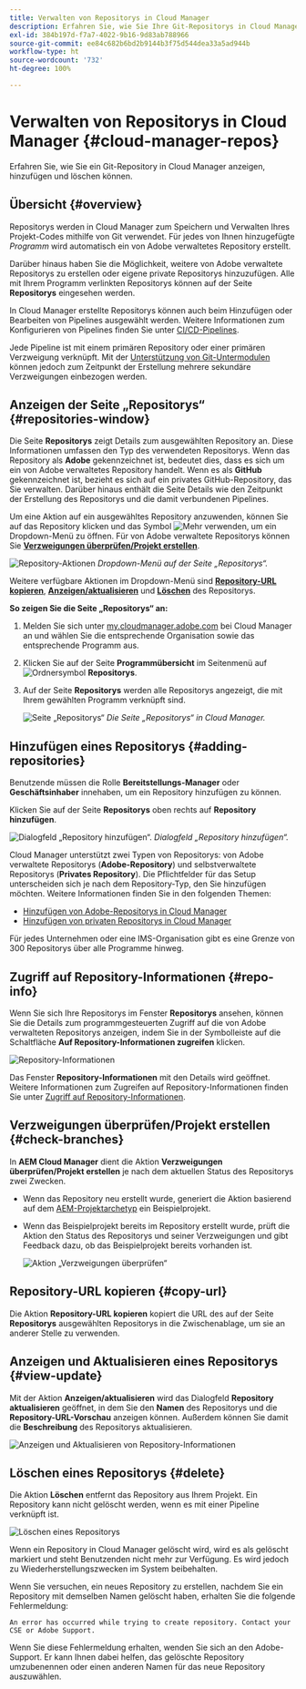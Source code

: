 ```yaml
---
title: Verwalten von Repositorys in Cloud Manager
description: Erfahren Sie, wie Sie Ihre Git-Repositorys in Cloud Manager anzeigen, hinzufügen und löschen können.
exl-id: 384b197d-f7a7-4022-9b16-9d83ab788966
source-git-commit: ee84c682b6bd2b9144b3f75d544dea33a5ad944b
workflow-type: ht
source-wordcount: '732'
ht-degree: 100%

---
```



# Verwalten von Repositorys in Cloud Manager {#cloud-manager-repos}

Erfahren Sie, wie Sie ein Git-Repository in Cloud Manager anzeigen, hinzufügen und löschen können.

## Übersicht {#overview}

Repositorys werden in Cloud Manager zum Speichern und Verwalten Ihres Projekt-Codes mithilfe von Git verwendet. Für jedes von Ihnen hinzugefügte *Programm* wird automatisch ein von Adobe verwaltetes Repository erstellt.

Darüber hinaus haben Sie die Möglichkeit, weitere von Adobe verwaltete Repositorys zu erstellen oder eigene private Repositorys hinzuzufügen. Alle mit Ihrem Programm verlinkten Repositorys können auf der Seite **Repositorys** eingesehen werden.

In Cloud Manager erstellte Repositorys können auch beim Hinzufügen oder Bearbeiten von Pipelines ausgewählt werden. Weitere Informationen zum Konfigurieren von Pipelines finden Sie unter [CI/CD-Pipelines](/help/overview/ci-cd-pipelines.md).

Jede Pipeline ist mit einem primären Repository oder einer primären Verzweigung verknüpft. Mit der [Unterstützung von Git-Untermodulen](/help/managing-code/git-submodules.md) können jedoch zum Zeitpunkt der Erstellung mehrere sekundäre Verzweigungen einbezogen werden.

## Anzeigen der Seite „Repositorys“ {#repositories-window}

Die Seite **Repositorys** zeigt Details zum ausgewählten Repository an. Diese Informationen umfassen den Typ des verwendeten Repositorys. Wenn das Repository als **Adobe** gekennzeichnet ist, bedeutet dies, dass es sich um ein von Adobe verwaltetes Repository handelt. Wenn es als **GitHub** gekennzeichnet ist, bezieht es sich auf ein privates GitHub-Repository, das Sie verwalten. Darüber hinaus enthält die Seite Details wie den Zeitpunkt der Erstellung des Repositorys und die damit verbundenen Pipelines.

Um eine Aktion auf ein ausgewähltes Repository anzuwenden, können Sie auf das Repository klicken und das Symbol ![Mehr](https://spectrum.adobe.com/static/icons/workflow_18/Smock_More_18_N.svg) verwenden, um ein Dropdown-Menü zu öffnen. Für von Adobe verwaltete Repositorys können Sie **[Verzweigungen überprüfen/Projekt erstellen](#check-branches)**.

![Repository-Aktionen](assets/repository-actions.png)
*Dropdown-Menü auf der Seite „Repositorys“.*

Weitere verfügbare Aktionen im Dropdown-Menü sind **[Repository-URL kopieren](#copy-url)**, **[Anzeigen/aktualisieren](#view-update)** und **[Löschen](#delete)** des Repositorys.

**So zeigen Sie die Seite „Repositorys“ an:**

1. Melden Sie sich unter [my.cloudmanager.adobe.com](https://my.cloudmanager.adobe.com/) bei Cloud Manager an und wählen Sie die entsprechende Organisation sowie das entsprechende Programm aus.

1. Klicken Sie auf der Seite **Programmübersicht** im Seitenmenü auf ![Ordnersymbol](https://spectrum.adobe.com/static/icons/workflow_18/Smock_Folder_18_N.svg) **Repositorys**.

1. Auf der Seite **Repositorys** werden alle Repositorys angezeigt, die mit Ihrem gewählten Programm verknüpft sind.

   ![Seite „Repositorys“](assets/repositories.png)
   *Die Seite „Repositorys“ in Cloud Manager.*


## Hinzufügen eines Repositorys {#adding-repositories}

Benutzende müssen die Rolle **Bereitstellungs-Manager** oder **Geschäftsinhaber** innehaben, um ein Repository hinzufügen zu können.

Klicken Sie auf der Seite **Repositorys** oben rechts auf **Repository hinzufügen**.

![Dialogfeld „Repository hinzufügen“.](assets/repository-add.png)
*Dialogfeld „Repository hinzufügen“.*

Cloud Manager unterstützt zwei Typen von Repositorys: von Adobe verwaltete Repositorys (**Adobe-Repository**) und selbstverwaltete Repositorys (**Privates Repository**). Die Pflichtfelder für das Setup unterscheiden sich je nach dem Repository-Typ, den Sie hinzufügen möchten. Weitere Informationen finden Sie in den folgenden Themen:

* [Hinzufügen von Adobe-Repositorys in Cloud Manager](/help/managing-code/adobe-repositories.md)
* [Hinzufügen von privaten Repositorys in Cloud Manager](/help/managing-code/private-repositories.md)

Für jedes Unternehmen oder eine IMS-Organisation gibt es eine Grenze von 300 Repositorys über alle Programme hinweg.

## Zugriff auf Repository-Informationen {#repo-info}

Wenn Sie sich Ihre Repositorys im Fenster **Repositorys** ansehen, können Sie die Details zum programmgesteuerten Zugriff auf die von Adobe verwalteten Repositorys anzeigen, indem Sie in der Symbolleiste auf die Schaltfläche **Auf Repository-Informationen zugreifen** klicken.

![Repository-Informationen](assets/repository-access-repo-info2.png)

Das Fenster **Repository-Informationen** mit den Details wird geöffnet. Weitere Informationen zum Zugreifen auf Repository-Informationen finden Sie unter [Zugriff auf Repository-Informationen](/help/managing-code/accessing-repositories.md).

## Verzweigungen überprüfen/Projekt erstellen {#check-branches}

In **AEM Cloud Manager** dient die Aktion **Verzweigungen überprüfen/Projekt erstellen** je nach dem aktuellen Status des Repositorys zwei Zwecken.

* Wenn das Repository neu erstellt wurde, generiert die Aktion basierend auf dem [AEM-Projektarchetyp](https://experienceleague.adobe.com/de/docs/experience-manager-core-components/using/developing/archetype/overview) ein Beispielprojekt.
* Wenn das Beispielprojekt bereits im Repository erstellt wurde, prüft die Aktion den Status des Repositorys und seiner Verzweigungen und gibt Feedback dazu, ob das Beispielprojekt bereits vorhanden ist.

  ![Aktion „Verzweigungen überprüfen“](assets/check-branches.png)

## Repository-URL kopieren {#copy-url}

Die Aktion **Repository-URL kopieren** kopiert die URL des auf der Seite **Repositorys** ausgewählten Repositorys in die Zwischenablage, um sie an anderer Stelle zu verwenden.

## Anzeigen und Aktualisieren eines Repositorys {#view-update}

Mit der Aktion **Anzeigen/aktualisieren** wird das Dialogfeld **Repository aktualisieren** geöffnet, in dem Sie den **Namen** des Repositorys und die **Repository-URL-Vorschau** anzeigen können. Außerdem können Sie damit die **Beschreibung** des Repositorys aktualisieren.

![Anzeigen und Aktualisieren von Repository-Informationen](assets/repository-view-update.png)

## Löschen eines Repositorys {#delete}

Die Aktion **Löschen** entfernt das Repository aus Ihrem Projekt. Ein Repository kann nicht gelöscht werden, wenn es mit einer Pipeline verknüpft ist.

![Löschen eines Repositorys](assets/delete.png)

Wenn ein Repository in Cloud Manager gelöscht wird, wird es als gelöscht markiert und steht Benutzenden nicht mehr zur Verfügung. Es wird jedoch zu Wiederherstellungszwecken im System beibehalten.

Wenn Sie versuchen, ein neues Repository zu erstellen, nachdem Sie ein Repository mit demselben Namen gelöscht haben, erhalten Sie die folgende Fehlermeldung:

`An error has occurred while trying to create repository. Contact your CSE or Adobe Support.`

Wenn Sie diese Fehlermeldung erhalten, wenden Sie sich an den Adobe-Support. Er kann Ihnen dabei helfen, das gelöschte Repository umzubenennen oder einen anderen Namen für das neue Repository auszuwählen.
